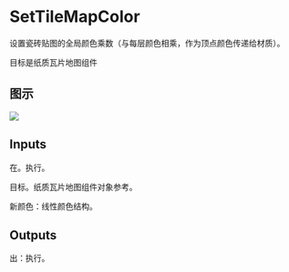 # SetTileMapColor

设置瓷砖贴图的全局颜色乘数（与每层颜色相乘，作为顶点颜色传递给材质）。

目标是纸质瓦片地图组件

## 图示

![]($-20221218-21025456.png)

## Inputs

在。执行。

目标。纸质瓦片地图组件对象参考。

新颜色：线性颜色结构。  

## Outputs

出：执行。
